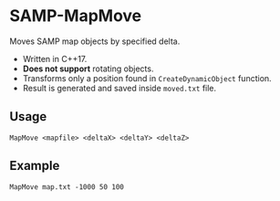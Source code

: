 # SAMP-MapMove

Moves SAMP map objects by specified delta.

- Written in C++17.
- **Does not support** rotating objects. 
- Transforms only a position found in `CreateDynamicObject` function.
- Result is generated and saved inside `moved.txt` file.

## Usage

```
MapMove <mapfile> <deltaX> <deltaY> <deltaZ>
```

## Example

```
MapMove map.txt -1000 50 100
```
